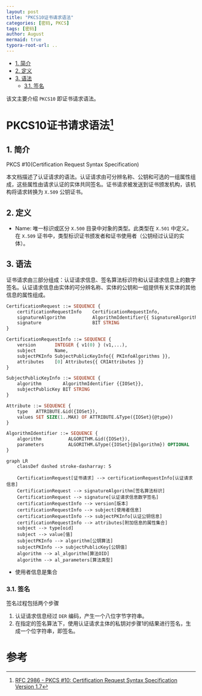 ```yaml
---
layout: post
title: "PKCS10证书请求语法"
categories: [密码, PKCS]
tags: [密码]
author: August
mermaid: true
typora-root-url: ..
---
```




- [1. 简介](#1-简介)
- [2. 定义](#2-定义)
- [3. 语法](#3-语法)
  - [3.1. 签名](#31-签名)



该文主要介绍 `PKCS10` 即证书请求语法。



# PKCS10证书请求语法[^1]



## 1. 简介

PKCS #10(Certification Request Syntax Specification)

本文档描述了认证请求的语法。认证请求由可分辨名称、公钥和可选的一组属性组成，这些属性由请求认证的实体共同签名。证书请求被发送到证书颁发机构，该机构将请求转换为 `X.509` 公钥证书。



## 2. 定义

- Name: 唯一标识或区分 `X.500` 目录中对象的类型。此类型在 `X.501` 中定义。在 `X.509` 证书中，类型标识证书颁发者和证书使用者（公钥经过认证的实体）。



## 3. 语法

证书请求由三部分组成：认证请求信息、签名算法标识符和认证请求信息上的数字签名。认证请求信息由实体的可分辨名称、实体的公钥和一组提供有关实体的其他信息的属性组成。

```ASN.1
CertificationRequest ::= SEQUENCE {
    certificationRequestInfo    CertificationRequestInfo,
    signatureAlgorithm          AlgorithmIdentifier{{ SignatureAlgorithms }},
    signature                   BIT STRING
}

CertificationRequestInfo ::= SEQUENCE {
    version       INTEGER { v1(0) } (v1,...),
    subject       Name,
    subjectPKInfo SubjectPublicKeyInfo{{ PKInfoAlgorithms }},
    attributes    [0] Attributes{{ CRIAttributes }}
}

SubjectPublicKeyInfo ::= SEQUENCE {
    algorithm        AlgorithmIdentifier {{IOSet}},
    subjectPublicKey BIT STRING
}

Attribute ::= SEQUENCE {
    type   ATTRIBUTE.&id({IOSet}),
    values SET SIZE(1..MAX) OF ATTRIBUTE.&Type({IOSet}{@type})
}

AlgorithmIdentifier ::= SEQUENCE {
    algorithm          ALGORITHM.&id({IOSet}),
    parameters         ALGORITHM.&Type({IOSet}{@algorithm}) OPTIONAL
}
```



```mermaid
graph LR
    classDef dashed stroke-dasharray: 5

    CertificationRequest[证书请求] --> certificationRequestInfo[认证请求信息]
    CertificationRequest --> signatureAlgorithm[签名算法标识]
    CertificationRequest --> signature[认证请求信息数字签名]
    certificationRequestInfo --> version[版本]
    certificationRequestInfo --> subject[使用者信息]
    certificationRequestInfo --> subjectPKInfo[认证公钥信息]
    certificationRequestInfo --> attributes[附加信息的属性集合]
    subject --> type[oid]
    subject --> value[值]
    subjectPKInfo --> algorithm[公钥算法]
    subjectPKInfo --> subjectPublicKey[公钥值]
    algorithm --> al_algorithm[算法OID]
    algorithm --> al_parameters[算法类型]
```

- 使用者信息是集合

### 3.1. 签名

签名过程包括两个步骤

1. 认证请求信息经过 `DER` 编码，产生一个八位字节字符串。
2. 在指定的签名算法下，使用认证请求主体的私钥对步骤1的结果进行签名，生成一个位字符串，即签名。



# 参考

[^1]: [RFC 2986 - PKCS #10: Certification Request Syntax Specification Version 1.7](https://datatracker.ietf.org/doc/html/rfc2986)

